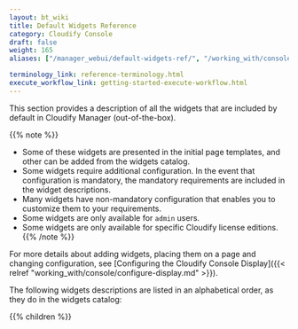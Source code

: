 ```yaml
---
layout: bt_wiki
title: Default Widgets Reference
category: Cloudify Console
draft: false
weight: 165
aliases: ["/manager_webui/default-widgets-ref/", "/working_with/console/default-widgets-ref"]

terminology_link: reference-terminology.html
execute_workflow_link: getting-started-execute-workflow.html
---
```

This section provides a description of all the widgets that are included by default in Cloudify Manager (out-of-the-box).

{{% note %}}
* Some of these widgets are presented in the initial page templates, and other can be added from the widgets catalog.
* Some widgets require additional configuration. In the event that configuration is mandatory, the mandatory requirements are included in the widget descriptions.
* Many widgets have non-mandatory configuration that enables you to customize them to your requirements.
* Some widgets are only available for `admin` users.
* Some widgets are only available for specific Cloudify license editions.
{{% /note %}}

For more details about adding widgets, placing them on a page and changing configuration, see [Configuring the Cloudify Console Display]({{< relref "working_with/console/configure-display.md" >}}).

The following widgets descriptions are listed in an alphabetical order, as they do in the widgets catalog:

{{% children %}}
